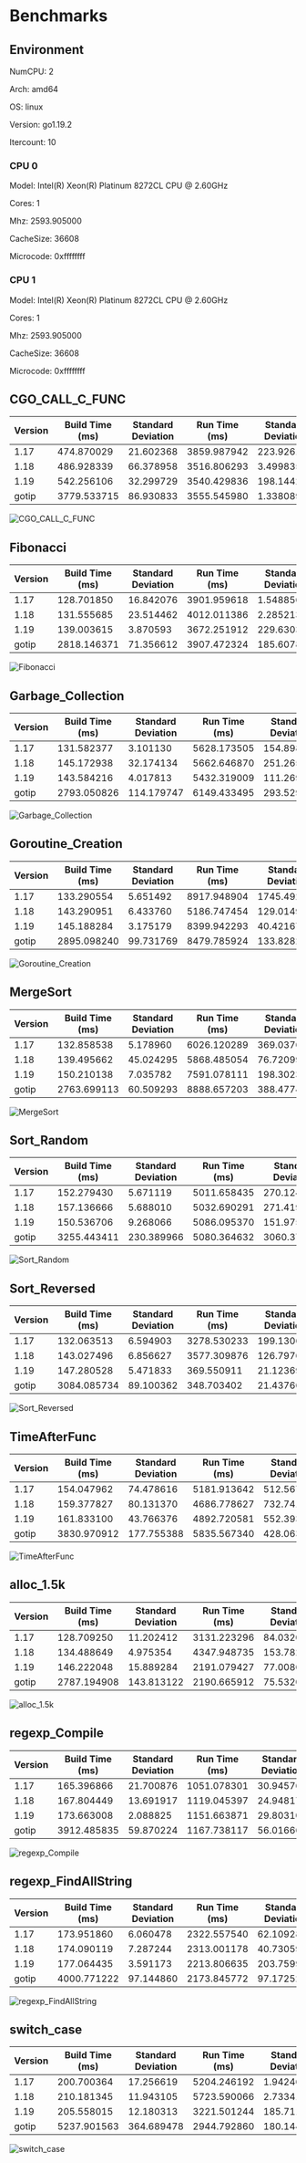 # Benchmarks

## Environment

NumCPU: 2

Arch: amd64

OS: linux

Version: go1.19.2

Itercount: 10

### CPU 0

Model: Intel(R) Xeon(R) Platinum 8272CL CPU @ 2.60GHz

Cores: 1

Mhz: 2593.905000

CacheSize: 36608

Microcode: 0xffffffff

### CPU 1

Model: Intel(R) Xeon(R) Platinum 8272CL CPU @ 2.60GHz

Cores: 1

Mhz: 2593.905000

CacheSize: 36608

Microcode: 0xffffffff

## CGO_CALL_C_FUNC

| Version | Build Time (ms) | Standard Deviation | Run Time (ms) | Standard Deviation |
| ------ | ------ | ------ | ------ | ------ |
| 1.17 | 474.870029 | 21.602368 | 3859.987942 | 223.926194 |
| 1.18 | 486.928339 | 66.378958 | 3516.806293 | 3.499835 |
| 1.19 | 542.256106 | 32.299729 | 3540.429836 | 198.144210 |
| gotip | 3779.533715 | 86.930833 | 3555.545980 | 1.338089 |

![CGO_CALL_C_FUNC](./CGO_CALL_C_FUNC__1eb049ef6b.png)

## Fibonacci

| Version | Build Time (ms) | Standard Deviation | Run Time (ms) | Standard Deviation |
| ------ | ------ | ------ | ------ | ------ |
| 1.17 | 128.701850 | 16.842076 | 3901.959618 | 1.548856 |
| 1.18 | 131.555685 | 23.514462 | 4012.011386 | 2.285213 |
| 1.19 | 139.003615 | 3.870593 | 3672.251912 | 229.630306 |
| gotip | 2818.146371 | 71.356612 | 3907.472324 | 185.607884 |

![Fibonacci](./Fibonacci__016be0f0bc.png)

## Garbage_Collection

| Version | Build Time (ms) | Standard Deviation | Run Time (ms) | Standard Deviation |
| ------ | ------ | ------ | ------ | ------ |
| 1.17 | 131.582377 | 3.101130 | 5628.173505 | 154.898966 |
| 1.18 | 145.172938 | 32.174134 | 5662.646870 | 251.265120 |
| 1.19 | 143.584216 | 4.017813 | 5432.319009 | 111.269951 |
| gotip | 2793.050826 | 114.179747 | 6149.433495 | 293.529472 |

![Garbage_Collection](./Garbage_Collection__f27466590e.png)

## Goroutine_Creation

| Version | Build Time (ms) | Standard Deviation | Run Time (ms) | Standard Deviation |
| ------ | ------ | ------ | ------ | ------ |
| 1.17 | 133.290554 | 5.651492 | 8917.948904 | 1745.492480 |
| 1.18 | 143.290951 | 6.433760 | 5186.747454 | 129.014954 |
| 1.19 | 145.188284 | 3.175179 | 8399.942293 | 40.421673 |
| gotip | 2895.098240 | 99.731769 | 8479.785924 | 133.828262 |

![Goroutine_Creation](./Goroutine_Creation__c0773f341a.png)

## MergeSort

| Version | Build Time (ms) | Standard Deviation | Run Time (ms) | Standard Deviation |
| ------ | ------ | ------ | ------ | ------ |
| 1.17 | 132.858538 | 5.178960 | 6026.120289 | 369.037644 |
| 1.18 | 139.495662 | 45.024295 | 5868.485054 | 76.720994 |
| 1.19 | 150.210138 | 7.035782 | 7591.078111 | 198.302333 |
| gotip | 2763.699113 | 60.509293 | 8888.657203 | 388.477479 |

![MergeSort](./MergeSort__619024e898.png)

## Sort_Random

| Version | Build Time (ms) | Standard Deviation | Run Time (ms) | Standard Deviation |
| ------ | ------ | ------ | ------ | ------ |
| 1.17 | 152.279430 | 5.671119 | 5011.658435 | 270.124302 |
| 1.18 | 157.136666 | 5.688010 | 5032.690291 | 271.419431 |
| 1.19 | 150.536706 | 9.268066 | 5086.095370 | 151.975866 |
| gotip | 3255.443411 | 230.389966 | 5080.364632 | 3060.372012 |

![Sort_Random](./Sort_Random__7a0a58c9e3.png)

## Sort_Reversed

| Version | Build Time (ms) | Standard Deviation | Run Time (ms) | Standard Deviation |
| ------ | ------ | ------ | ------ | ------ |
| 1.17 | 132.063513 | 6.594903 | 3278.530233 | 199.130660 |
| 1.18 | 143.027496 | 6.856627 | 3577.309876 | 126.797682 |
| 1.19 | 147.280528 | 5.471833 | 369.550911 | 21.123692 |
| gotip | 3084.085734 | 89.100362 | 348.703402 | 21.437667 |

![Sort_Reversed](./Sort_Reversed__4f239a2e28.png)

## TimeAfterFunc

| Version | Build Time (ms) | Standard Deviation | Run Time (ms) | Standard Deviation |
| ------ | ------ | ------ | ------ | ------ |
| 1.17 | 154.047962 | 74.478616 | 5181.913642 | 512.567491 |
| 1.18 | 159.377827 | 80.131370 | 4686.778627 | 732.741218 |
| 1.19 | 161.833100 | 43.766376 | 4892.720581 | 552.393347 |
| gotip | 3830.970912 | 177.755388 | 5835.567340 | 428.063799 |

![TimeAfterFunc](./TimeAfterFunc__b4a2fe2bf5.png)

## alloc_1.5k

| Version | Build Time (ms) | Standard Deviation | Run Time (ms) | Standard Deviation |
| ------ | ------ | ------ | ------ | ------ |
| 1.17 | 128.709250 | 11.202412 | 3131.223296 | 84.032043 |
| 1.18 | 134.488649 | 4.975354 | 4347.948735 | 153.782426 |
| 1.19 | 146.222048 | 15.889284 | 2191.079427 | 77.008605 |
| gotip | 2787.194908 | 143.813122 | 2190.665912 | 75.532098 |

![alloc_1.5k](./alloc_1.5k__78691b2f49.png)

## regexp_Compile

| Version | Build Time (ms) | Standard Deviation | Run Time (ms) | Standard Deviation |
| ------ | ------ | ------ | ------ | ------ |
| 1.17 | 165.396866 | 21.700876 | 1051.078301 | 30.945761 |
| 1.18 | 167.804449 | 13.691917 | 1119.045397 | 24.948174 |
| 1.19 | 173.663008 | 2.088825 | 1151.663871 | 29.803105 |
| gotip | 3912.485835 | 59.870224 | 1167.738117 | 56.016660 |

![regexp_Compile](./regexp_Compile__b52c0e0ed5.png)

## regexp_FindAllString

| Version | Build Time (ms) | Standard Deviation | Run Time (ms) | Standard Deviation |
| ------ | ------ | ------ | ------ | ------ |
| 1.17 | 173.951860 | 6.060478 | 2322.557540 | 62.109285 |
| 1.18 | 174.090119 | 7.287244 | 2313.001178 | 40.730593 |
| 1.19 | 177.064435 | 3.591173 | 2213.806635 | 203.759941 |
| gotip | 4000.771222 | 97.144860 | 2173.845772 | 97.172523 |

![regexp_FindAllString](./regexp_FindAllString__efbe67306d.png)

## switch_case

| Version | Build Time (ms) | Standard Deviation | Run Time (ms) | Standard Deviation |
| ------ | ------ | ------ | ------ | ------ |
| 1.17 | 200.700364 | 17.256619 | 5204.246192 | 1.942461 |
| 1.18 | 210.181345 | 11.943105 | 5723.590066 | 2.733419 |
| 1.19 | 205.558015 | 12.180313 | 3221.501244 | 185.711091 |
| gotip | 5237.901563 | 364.689478 | 2944.792860 | 180.144885 |

![switch_case](./switch_case__725e73000e.png)

